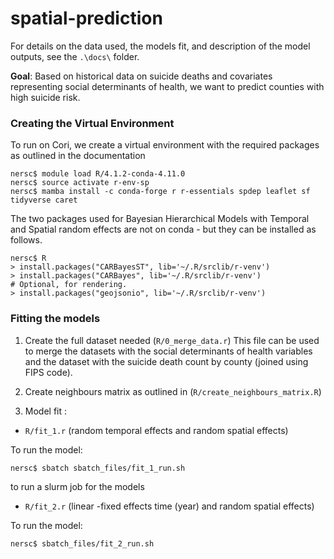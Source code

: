 # spatial-prediction

For details on the data used, the models fit, and description of the model outputs, see the `.\docs\` folder.

**Goal**: Based on historical data on suicide deaths and covariates representing social determinants of health, we want to predict counties with high suicide risk.


### Creating the Virtual Environment

To run on Cori, we create a virtual environment with the required packages as outlined in the documentation 

```
nersc$ module load R/4.1.2-conda-4.11.0
nersc$ source activate r-env-sp
nersc$ mamba install -c conda-forge r r-essentials spdep leaflet sf tidyverse caret
```

The two packages used for Bayesian Hierarchical Models with Temporal and Spatial random effects are not on conda - but they can be installed as follows.

```
nersc$ R
> install.packages("CARBayesST", lib='~/.R/srclib/r-venv')
> install.packages("CARBayes", lib='~/.R/srclib/r-venv')
# Optional, for rendering.
> install.packages("geojsonio", lib='~/.R/srclib/r-venv')
```


### Fitting the models

1. Create the full dataset needed (`R/0_merge_data.r`) 
    This file can be used to merge the datasets with the social determinants of health variables and the dataset with the suicide death count by county (joined using FIPS code).


2. Create neighbours matrix as outlined in (`R/create_neighbours_matrix.R`)
    
    
    
3. Model fit :

* `R/fit_1.r` (random temporal effects and random spatial effects)

To run the model: 

```
nersc$ sbatch sbatch_files/fit_1_run.sh 
```

to run a slurm job for the models

* `R/fit_2.r` (linear -fixed effects time (year) and random spatial effects)

To run the model: 

```
nersc$ sbatch_files/fit_2_run.sh
```
